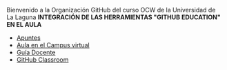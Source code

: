 Bienvenido a la Organización GitHub del curso OCW de la Universidad de La Laguna **INTEGRACIÓN DE LAS HERRAMIENTAS "GITHUB EDUCATION" EN EL AULA** 
 
 * [Apuntes](https://ull-ocw-github-education.github.io/) 
 * [Aula en el Campus virtual](https://campusvirtual.ull.es/ocw/course/view.php?id=136)
 * [Guía Docente](https://{{site.baseurl}}/assets/pdfs/anexo_2_guia_docente_rellena_v3.pdf)
 * [GitHub Classroom]()
